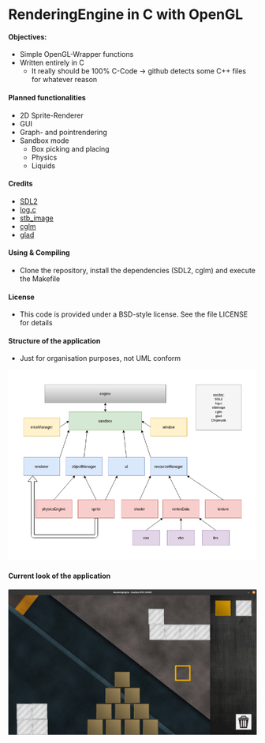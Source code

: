 # RenderingEngine in C with OpenGL

#### Objectives:
   - Simple OpenGL-Wrapper functions
   - Written entirely in C
      - It really should be 100% C-Code -> github detects some C++ files for whatever reason

#### Planned functionalities   
   - 2D Sprite-Renderer
   - GUI
   - Graph- and pointrendering
   - Sandbox mode
      - Box picking and placing
      - Physics
      - Liquids      

#### Credits
   - [SDL2](https://www.libsdl.org/index.php)
   - [log.c](https://github.com/rxi/log.c)
   - [stb_image](https://github.com/nothings/stb/blob/master/stb_image.h)
   - [cglm](https://github.com/recp/cglm)
   - [glad](https://github.com/Dav1dde/glad)
    
#### Using & Compiling
   - Clone the repository, install the dependencies (SDL2, cglm) and execute the Makefile

#### License
   - This code is provided under a BSD-style license. See the file LICENSE for details

#### Structure of the application  
   - Just for organisation purposes, not UML conform    

   ![Application structure](Structure_000.png)

#### Current look of the application
   ![Sandboxlevel](Screenshot_002.png)